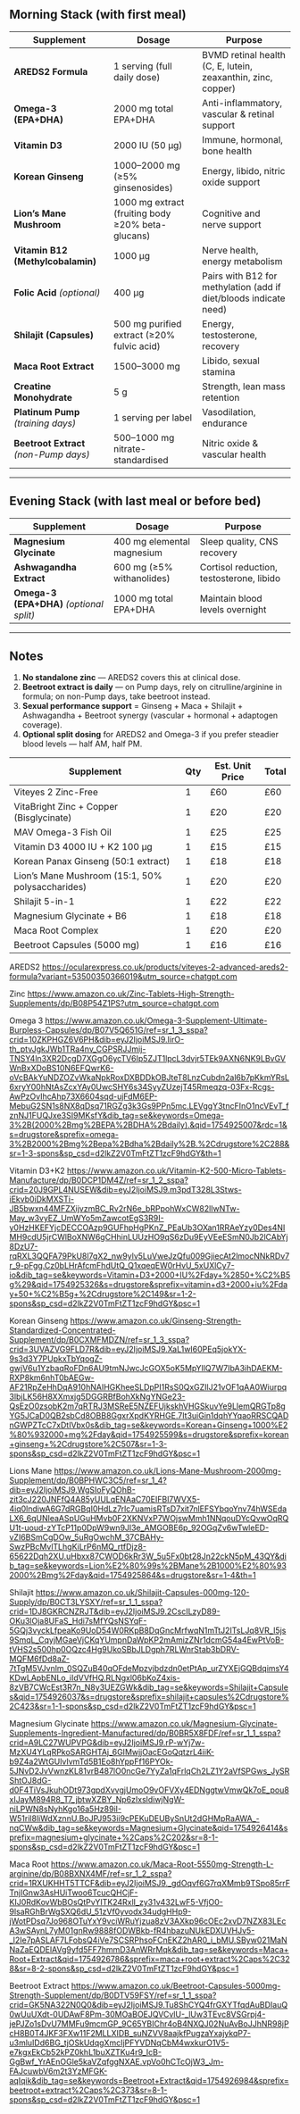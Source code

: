 ## Morning Stack (with first meal)

| Supplement | Dosage | Purpose |
|------------|--------|---------|
| **AREDS2 Formula** | 1 serving (full daily dose) | BVMD retinal health (C, E, lutein, zeaxanthin, zinc, copper) |
| **Omega-3 (EPA+DHA)** | 2000 mg total EPA+DHA | Anti-inflammatory, vascular & retinal support |
| **Vitamin D3** | 2000 IU (50 µg) | Immune, hormonal, bone health |
| **Korean Ginseng** | 1000–2000 mg (≥5% ginsenosides) | Energy, libido, nitric oxide support |
| **Lion’s Mane Mushroom** | 1000 mg extract (fruiting body ≥20% beta-glucans) | Cognitive and nerve support |
| **Vitamin B12 (Methylcobalamin)** | 1000 µg | Nerve health, energy metabolism |
| **Folic Acid** *(optional)* | 400 µg | Pairs with B12 for methylation (add if diet/bloods indicate need) |
| **Shilajit (Capsules)** | 500 mg purified extract (≥20% fulvic acid) | Energy, testosterone, recovery |
| **Maca Root Extract** | 1500–3000 mg | Libido, sexual stamina |
| **Creatine Monohydrate** | 5 g | Strength, lean mass retention |
| **Platinum Pump** *(training days)* | 1 serving per label | Vasodilation, endurance |
| **Beetroot Extract** *(non-Pump days)* | 500–1000 mg nitrate-standardised | Nitric oxide & vascular health |

---

## Evening Stack (with last meal or before bed)

| Supplement | Dosage | Purpose |
|------------|--------|---------|
| **Magnesium Glycinate** | 400 mg elemental magnesium | Sleep quality, CNS recovery |
| **Ashwagandha Extract** | 600 mg (≥5% withanolides) | Cortisol reduction, testosterone, libido |
| **Omega-3 (EPA+DHA)** *(optional split)* | 1000 mg total EPA+DHA | Maintain blood levels overnight |

---

## Notes
1. **No standalone zinc** — AREDS2 covers this at clinical dose.
2. **Beetroot extract is daily** — on Pump days, rely on citrulline/arginine in formula; on non-Pump days, take beetroot instead.
3. **Sexual performance support** = Ginseng + Maca + Shilajit + Ashwagandha + Beetroot synergy (vascular + hormonal + adaptogen coverage).
4. **Optional split dosing** for AREDS2 and Omega-3 if you prefer steadier blood levels — half AM, half PM.

| Supplement                                       | Qty | Est. Unit Price | Total |
| ------------------------------------------------ | --- | --------------- | ----- |
| Viteyes 2 Zinc-Free                              | 1   | £60             | £60   |
| VitaBright Zinc + Copper (Bisglycinate)          | 1   | £20             | £20   |
| MAV Omega-3 Fish Oil                             | 1   | £25             | £25   |
| Vitamin D3 4000 IU + K2 100 µg                   | 1   | £15             | £15   |
| Korean Panax Ginseng (50:1 extract)              | 1   | £18             | £18   |
| Lion’s Mane Mushroom (15:1, 50% polysaccharides) | 1   | £20             | £20   |
| Shilajit 5-in-1                                  | 1   | £22             | £22   |
| Magnesium Glycinate + B6                         | 1   | £18             | £18   |
| Maca Root Complex                                | 1   | £20             | £20   |
| Beetroot Capsules (5000 mg)                      | 1   | £16             | £16   |


AREDS2
https://ocularexpress.co.uk/products/viteyes-2-advanced-areds2-formula?variant=53500350366019&utm_source=chatgpt.com

Zinc
https://www.amazon.co.uk/Zinc-Tablets-High-Strength-Supplements/dp/B08P54Z1PS?utm_source=chatgpt.com

Omega 3
https://www.amazon.co.uk/Omega-3-Supplement-Ultimate-Burpless-Capsules/dp/B07V5Q651G/ref=sr_1_3_sspa?crid=10ZKPHGZ6V6PH&dib=eyJ2IjoiMSJ9.IirO-th_ptvJgkJWb1TRa4nv_CGPSRJJmij-TNSY4ln3XR2DcgD7XGgO6ycTV6Ip5ZJT1lpcL3dvjr5TEk9AXN6NK9LBvGVWnBxXDoBS10N6EFQwrK6-oVcBAkYuNDZOZvWkaNpkRoxDXBDDkOBJteT8LnzCubdn2al6b7pKkmYRsL6xryY00hNtAsZcxYAy0UwcSHY6s34SyyZUzejT45Rmeqzq-03Fx-Rcgs-AwPzOvIhcAhp73X6604sqd-ujFdM6EP-MebuG2SN1s8NX8qDsq71RGZg3k3Gs9PPn5mc.LEVggY3tncFInO1ncVEvT_fznNJ1FUQJxe3SI9MKsfY&dib_tag=se&keywords=Omega-3%2B(2000%2Bmg%2BEPA%2BDHA%2Bdaily).&qid=1754925007&rdc=1&s=drugstore&sprefix=omega-3%2B2000%2Bmg%2Bepa%2Bdha%2Bdaily%2B.%2Cdrugstore%2C288&sr=1-3-spons&sp_csd=d2lkZ2V0TmFtZT1zcF9hdGY&th=1

Vitamin D3+K2
https://www.amazon.co.uk/Vitamin-K2-500-Micro-Tablets-Manufacture/dp/B0DCP1DM4Z/ref=sr_1_2_sspa?crid=20J9GPL4NUSEW&dib=eyJ2IjoiMSJ9.m3pdT328L3Stws-iEkvb0iDkMXSTi-JB5bwxn44MFZXijvzmBC_Rv2rN6e_bRPpohWxCW82lIwNTw-May_w3vyEZ_UmWYo5mZawcotEgS3R9I-y0HzHKEFYjcDECCOAzp9GUFhpHgPKnZ_PEaUb3OXan1RRAeYzy0Des4NIMH9cdU5jrCWlBoXNW6gCHhinLUUzHO9qS6zDu9EyVEeESmN0Jb2lCAbYj8DzU7-rqRXL3QQFA79PkU8l7gX2_nw9ylv5LuVweJzQfu009GjiecAt2lmocNNkRDv7r_9-pFgg.Cz0bLHrAfcmFhdUtQ_Q1xqeqEW0rHvU_5xUXlCy7-io&dib_tag=se&keywords=Vitamin+D3+2000+IU%2Fday+%2850+%C2%B5g%29&qid=1754925326&s=drugstore&sprefix=vitamin+d3+2000+iu%2Fday+50+%C2%B5g+%2Cdrugstore%2C149&sr=1-2-spons&sp_csd=d2lkZ2V0TmFtZT1zcF9hdGY&psc=1

Korean Ginseng
https://www.amazon.co.uk/Ginseng-Strength-Standardized-Concentrated-Supplement/dp/B0CXMFMDZN/ref=sr_1_3_sspa?crid=3UVAZVG9FLD7R&dib=eyJ2IjoiMSJ9.XaL1wI60PEq5jokYX-9s3d3Y7PUpkxTbYqogZ-gwjV6u1YzbaqRoFDn6AU9tmNJwcJcGOX5oK5MpYIlQ7W7IbA3ihDAEKM-RXP8km6nhT0bAEGw-AF21RpZeHhDqA910hNAIHGKheeSLDpPI1RsS0QxGZIlJ21vOF1qAA0Wiurpq3lbjLK56H8XXmxjg5DGGRBfBohXkNgYNGe23-QsEzO0zsobK2m7qRTRJ3MSReE5NZEFUjkskhVHGSkuvYe9LlemQRGTp8gYG5JCaD0QB2sbCd8OBB8GgxrXpdKYRHGE.7It3uiGin1dqhYYqaoRRSCQADnGWPZTcC7xDtIVbx0s&dib_tag=se&keywords=Korean+Ginseng+1000%E2%80%932000+mg%2Fday&qid=1754925599&s=drugstore&sprefix=korean+ginseng+%2Cdrugstore%2C507&sr=1-3-spons&sp_csd=d2lkZ2V0TmFtZT1zcF9hdGY&psc=1

Lions Mane
https://www.amazon.co.uk/Lions-Mane-Mushroom-2000mg-Supplement/dp/B0BPHWC3C5/ref=sr_1_4?dib=eyJ2IjoiMSJ9.WgSIoFyQOhB-zit3cJ220JNFfQ4A85yUULqENAaC70EIFBl7WVX5-4iq0lndiwA6G7dRGBqI0HdLz7rlc7uamisRTsD7xit7nlEFSYbqoYnv74hWSEdaLX6_6qUNleaASpUGuHMvb0F2XKNVxP7WOjswMmh1NNqouDYcQvwOqRQU1t-uoud-zYTcP11p0DpW9wn9Jl3e_AMGOBE6p_92OGqZv6wTwleED-vZI6BSmCgDOw_5uRgOwchM_37CBAHy-SwzPBcMvlTLhgKiLrP6nMQ_rtfDjz8-65622Dqh2XU.uHbxx87CWOD6kRr3W_5u5Fx0bt28Jn22ckN5pM_43QY&dib_tag=se&keywords=Lion%E2%80%99s%2BMane%2B1000%E2%80%932000%2Bmg%2Fday&qid=1754925864&s=drugstore&sr=1-4&th=1

Shilajit
https://www.amazon.co.uk/Shilajit-Capsules-000mg-120-Supply/dp/B0CT3LYSXY/ref=sr_1_1_sspa?crid=1DJ8GKRCNZRJT&dib=eyJ2IjoiMSJ9.2CscILzyD89-OKu3lOja8UFaS_Hdi7sMfYQsNSYqF-5GQj3vyckLfpeaKo9UoD54W0RKpB8DqGncMrfwqN1mTtJ2ITsLJq8VR_I5js9SmqL_CqyjMGaeVjCKqYUmpnDaWpKP2mAmizZNr1dcmG54a4EwPtVoB-tVHS2s500hp0OQzc4Hg9UkoSBbJLDgph7RLWnrStab3bDRV-MQFM6fDd8aZ-7tTgM5VJvnlm_0SQZuB40qOFdeMpzvjbdzdn0etPtAp_urZYXEjGQBdqimsY4KDwLApbENLo_iIdVVfHQ.RLNgxl06bKoZ4xis-8zVB7CWcEst3R7n_N8y3UEZGWk&dib_tag=se&keywords=Shilajit+Capsules&qid=1754926037&s=drugstore&sprefix=shilajit+capsules%2Cdrugstore%2C423&sr=1-1-spons&sp_csd=d2lkZ2V0TmFtZT1zcF9hdGY&psc=1

Magnesium Glycinate
https://www.amazon.co.uk/Magnesium-Glycinate-Supplements-Ingredient-Manufactured/dp/B0BR5X8FDF/ref=sr_1_1_sspa?crid=A9LC27WUPVPG&dib=eyJ2IjoiMSJ9.rP-wYj7w-MzXU4YLqRPkoSARGHTAj_6GIMwjjOacEGoQqtzrL4iiK-b9Z4a2WtGUlvIvmTd5B1Eo8hYppFf16PYOk-5JNvD2JvVwnzKL81vrB487lO0ncGe7YyZa1qFrlqCh2LZ1Y2aVfSPGws_JySRShtOJ8dG-d0F4TiVsJkuhODt973gpdXvvgjUmoO9vOFVXy4EDNggtwVmwQk7oE_pou8xIJayM894R8_T7_jbtwXZBY_Np6zIxsldiwjNgW-niLPWN8sNyhKgo16a5Hz89iI-W51ril8liWdXznnU.BoJPJ953ii9cPEKuDEUBySnUt2dGHMpRaAWA_-nqCWw&dib_tag=se&keywords=Magnesium+Glycinate&qid=1754926414&sprefix=magnesium+glycinate+%2Caps%2C202&sr=8-1-spons&sp_csd=d2lkZ2V0TmFtZT1zcF9hdGY&psc=1

Maca Root
https://www.amazon.co.uk/Maca-Root-5550mg-Strength-L-arginine/dp/B08BXNX4MF/ref=sr_1_2_sspa?crid=1RXUKHHT5TTCF&dib=eyJ2IjoiMSJ9._gdOqvf6G7rqXMmb9TSpo85rrFTnjIGnw3AsHUiTwoo6TcucQHCjF-KIJ0RdKovWbBOsQtPvYITK24RxlI_zy31v432LwF5-VfjO0-9lsaRGhBrWgSXQ6dU_51zVf0yvodx34udgHHp9-jWotPDsq7Jo968OTuYxY9vciWRuYjzua8zV3AXkp96cOEc2xvD7NZX83LEcA3wSAynL7yM01gnRw9888fODWBkb-fR4hbazuNUkEDXUVHJv5-_l2Ie7pASLAF7LFobsQ4iVe7SCSRPhsoFCnEKZ2hAR0_i_bMU.SByw021MaNNaZaEQDElAVg9yfd5FF7hmmD3AnWRrMqk&dib_tag=se&keywords=Maca+Root+Extract&qid=1754926786&sprefix=maca+root+extract%2Caps%2C328&sr=8-2-spons&sp_csd=d2lkZ2V0TmFtZT1zcF9hdGY&psc=1

Beetroot Extract
https://www.amazon.co.uk/Beetroot-Capsules-5000mg-Strength-Supplement/dp/B0DTV59FSY/ref=sr_1_1_sspa?crid=GK5NA322N0Q0&dib=eyJ2IjoiMSJ9.Tu8ShCYQ4frGXYTfqdAuBDIauQ0wUuUXdt-0UDAwF8Pm-30MOaBOEJQVCvlU-_lUw3TEvc8VSGrpj4-jePJZo1sDvU7MMFu9mcmGP_9C65YBIChr4oB4NXQJ02NuAvBoJJhNR98jPcH8B0T4JKF3FXw11F2MLLXIDB_suNZVV8aajkfPugzaYxajykqP7-u3mluIDd6BG_tjOSkUdqgXmcIjPFYVDNqCbM4wxkurO1V5-e7kgxEkCb52kPZ0khL1buXZTKu4r9_IcB-GgBwf_YrAEnOGle5kaVZqfggNXAE.vpVo0hCTcOjW3_Jm-FAJcuwbV6m2t3YzMFGK-aqIqik&dib_tag=se&keywords=Beetroot+Extract&qid=1754926984&sprefix=beetroot+extract%2Caps%2C373&sr=8-1-spons&sp_csd=d2lkZ2V0TmFtZT1zcF9hdGY&psc=1

